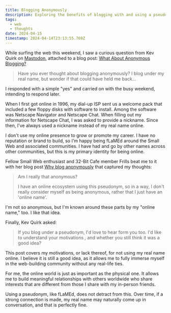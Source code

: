 ```yaml
---
title: Blogging Anonymously
description: Exploring the benefits of blogging with and using a pseudonym online, how it still enables me to build meaningful relationships world wide with others who share similar interests.
tags: 
  - web
  - thoughts
date: 2024-04-15
timestamp: 2024-04-14T23:13:55.769Z
---
```


While surfing the web this weekend, I saw a curious question from Kev Quirk on [Mastodon](https://social.lol/@flamed/112243133831185520), attached to a blog post: [What About Anonymous Blogging?](https://kevquirk.com/what-about-anonymous-blogging)

> Have you ever thought about blogging anonymously? I blog under my real name, but wonder if that could have held me back...

I responded with a simple "yes" and carried on with the busy weekend, intending to respond later. 

When I first got online in 1996, my dial-up ISP sent us a welcome pack that included a few floppy disks with software to install. Among the software was Netscape Navigator and Netscape Chat. When filling out my information for Netscape Chat, I was asked to provide a nickname. Since then, I've always used a nickname instead of my real name online.

I don't use my online presence to grow or promote my career. I have no reputation or brand to build, so I'm happy being fLaMEd around the Small Web and associated communities. I have had and go by other names across other communities, but this is my primary identity for being online. 

Fellow Small Web enthusiast and 32-Bit Cafe member Frills beat me to it with her blog post [Why blog anonymously](https://frills.dev/blog/240411-anon/) that captured my thoughts:

> Am I really that anonymous?
>
> I have an online ecosystem using this pseudonym, so in a way, I don't really consider myself as being anonymous, rather that I just have an  'online name'.

I'm not so anonymous, but I'm known around these parts by my "online name," too. I like that idea.

Finally, Kev Quirk asked: 

> If you blog under a pseudonym, I'd love to hear form  you too. I'd like to understand your motivations , and whether you still think it was a good idea?

This post covers my motivations, or lack thereof, for not using my real name online. I believe it is still a good idea, as it allows me to fully immerse myself in the web-building community without any real-life ties. 

For me, the online world is just as important as the physical one. It allows me to build meaningful relationships with others worldwide who share interests that are different from those I share with my in-person friends. 

Using a pseudonym, like fLaMEd, does not detract from this. Over time, if a strong connection is made, my real name may naturally come up in conversation, and that is perfectly fine.
